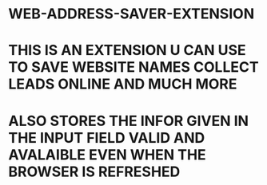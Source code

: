 # WEB-ADDRESS-SAVER-EXTENSION
# THIS IS AN EXTENSION U CAN USE TO SAVE WEBSITE NAMES COLLECT LEADS ONLINE AND MUCH MORE
# ALSO STORES THE INFOR GIVEN IN THE INPUT FIELD VALID AND AVALAIBLE EVEN WHEN THE BROWSER IS REFRESHED
